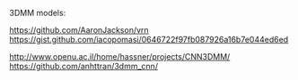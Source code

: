 3DMM models:

https://github.com/AaronJackson/vrn
https://gist.github.com/iacopomasi/0646722f97fb087926a16b7e044ed6ed


http://www.openu.ac.il/home/hassner/projects/CNN3DMM/
https://github.com/anhttran/3dmm_cnn/


